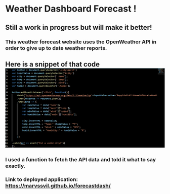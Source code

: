 # Weather Dashboard Forecast !

## Still a work in progress but will make it better!

### This weather forecast website uses the OpenWeather API in order to give up to date weather reports.

## Here is a snippet of that code ![Alt text](./img/Screenshot%202022-04-24%20233500.png)

### I used a function to fetch the API data and told it what to say exactly.

### Link to deployed application: https://marvssvil.github.io/forecastdash/